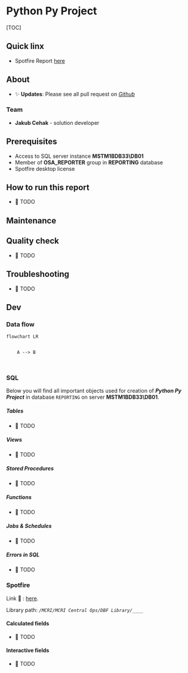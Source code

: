 # Python Py Project

[TOC]  

## Quick linx

* Spotfire Report [here][Spotfire]



## About

* :sparkles: **Updates**: Please see all pull request on [*Github*](https://github.com/MC2-Reporting/Python-Py-Project/pulls)



### Team

* **Jakub Cehak** - solution developer



## Prerequisites

* Access to SQL server instance **MSTM1BDB33\DB01**
* Member of **OSA_REPORTER** group in **REPORTING** database
* Spotfire desktop license



## How to run this report

* :construction: TODO



## Maintenance




## Quality check

* :construction: TODO


## Troubleshooting

* :construction: TODO



## Dev

### Data flow

```mermaid
flowchart LR

		
	A --> B
	
	
```



### SQL

Below you will find all important objects used for creation of ***Python Py Project*** in database `REPORTING` on server **MSTM1BDB33\DB01**.



##### Tables

* :construction: TODO

##### Views

* :construction: TODO

##### Stored Procedures

* :construction: TODO

##### Functions

* :construction: TODO

##### Jobs & Schedules 

* :construction: TODO

##### Errors in SQL

* :construction: TODO

### Spotfire

Link :link: : [here][Spotfire]. 

Library path: *`/MCRI/MCRI Central Ops/DBF Library/____`*



#### Calculated fields

* :construction: TODO


#### Interactive fields

* :construction: TODO





[Spotfire]: https://spotfire/spotfire/wp/OVERWRITE_ME

